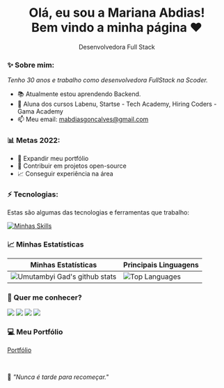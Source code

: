 <h1 align='center'>
  Olá, eu sou a Mariana Abdias!
  <br/>
  Bem vindo a minha página ♥
</h1>

<p align='center'>
  Desenvolvedora Full Stack
</p>

### ✨ Sobre mim:

<p>
  <em>
    Tenho 30 anos e trabalho como desenvolvedora FullStack na Scoder.
  </em>
</p>

- 📚 Atualmente estou aprendendo Backend.
- 🚀 Aluna dos cursos Labenu, Startse - Tech Academy, Hiring Coders - Gama Academy
- 📫 Meu email: mabdiasgoncalves@gmail.com


### 📊 Metas 2022:

- 📂 Expandir meu portfólio
- 🤝 Contribuir em projetos open-source
- 📈 Conseguir experiência na área


### ⚡️ Tecnologias:

Estas são algumas das tecnologias e ferramentas que trabalho:

[![Minhas Skills](https://skillicons.dev/icons?i=git,github,vscode,html,css,javascript,typescript,react,styledcomponents,sass,materialui,graphql,nodejs,nest,mysql,sql,postgresql,heroku,jest,docker,aws,auroradb)](https://skillicons.dev)

### 📈 Minhas Estatísticas

| Minhas Estatísticas                                                                                                                                                            | Principais Linguagens                                                                                                                                                                     |
| ------------------------------------------------------------------------------------------------------------------------------------------------------------------------ | ---------------------------------------------------------------------------------------------------------------------------------------------------------------------------------- |
| ![Umutambyi Gad's github stats](https://github-readme-stats.vercel.app/api?username=m-abdias&show_icons=true&hide_border=true&count_private=true&theme=jolly) | ![Top Languages](https://github-readme-stats.vercel.app/api/top-langs/?username=Kayke-Fujinaka&langs_count=10&count_private=true&hide_border=true&theme=jolly&layout=compact) |

### 💬 Quer me conhecer?

<div>
  <a href="https://www.linkedin.com/in/mariana-abdias-gon%C3%A7alves-16101269/" target="_blank"><img src="https://img.shields.io/badge/-LinkedIn-%230077B5?style=for-the-badge&logo=linkedin&logoColor=white" target="_blank"></a>
  <a href="https://api.whatsapp.com/send/?phone=%2B5535998560346&text&app_absent=0" target="_blank"><img src="https://img.shields.io/badge/WhatsApp-25D366?style=for-the-badge&logo=whatsapp&logoColor=white" target="_blank"></a>
  <a href = "mailto:mabdiasgoncalves@gmail.com"><img src="https://img.shields.io/badge/-Gmail-%23333?style=for-the-badge&logo=gmail&logoColor=white" target="_blank"></a>
  <a href="https://www.instagram.com/marianaabdias/" target="_blank"><img src="https://img.shields.io/badge/-Instagram-%23E4405F?style=for-the-badge&logo=instagram&logoColor=white" target="_blank"></a>
<!--   <a href="https://discord.com/channels/@me/976947932802740294" target="_blank"><img src="https://img.shields.io/badge/Discord-7289DA?style=for-the-badge&logo=discord&logoColor=white" target="_blank"></a> -->
</div>

### 💻 Meu Portfólio
[Portfólio](https://m-abdias.github.io/Portfolio/)

<br>
<p>🧠 <spam style="font-style:italic">"Nunca é tarde para recomeçar."</spam></p>

